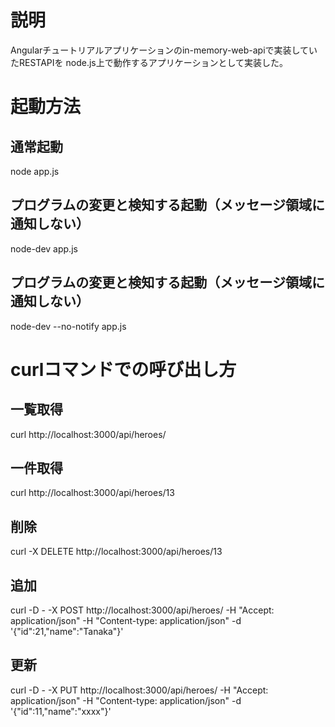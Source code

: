 # 説明
Angularチュートリアルアプリケーションのin-memory-web-apiで実装していたRESTAPIを
node.js上で動作するアプリケーションとして実装した。

# 起動方法
## 通常起動
node app.js

## プログラムの変更と検知する起動（メッセージ領域に通知しない）
node-dev app.js

## プログラムの変更と検知する起動（メッセージ領域に通知しない）
node-dev --no-notify app.js


# curlコマンドでの呼び出し方

## 一覧取得
curl http://localhost:3000/api/heroes/

## 一件取得
curl http://localhost:3000/api/heroes/13

## 削除
curl -X DELETE http://localhost:3000/api/heroes/13


## 追加
curl -D - -X POST http://localhost:3000/api/heroes/  -H "Accept: application/json" -H "Content-type: application/json" -d '{"id":21,"name":"Tanaka"}'

## 更新
curl -D - -X PUT http://localhost:3000/api/heroes/   -H "Accept: application/json" -H "Content-type: application/json" -d '{"id":11,"name":"xxxx"}'

